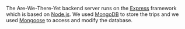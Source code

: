 The Are-We-There-Yet backend server runs on the [Express](https://expressjs.com/) framework which is based on [Node.js](https://nodejs.org/en/). We used [MongoDB](https://www.mongodb.com/) to store the trips and we used [Mongoose](https://mongoosejs.com/) to access and modify the database.
